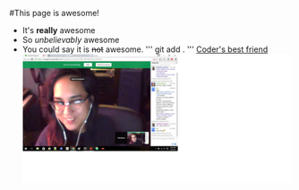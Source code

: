 #This page is awesome!
- It's **really** awesome
- So *unbelievably* awesome
- You could say it is ~~not~~ awesome.
'''
git add .
'''
[Coder's best friend](http://www.google.com)
![alt text](ss_pairing.jpg)